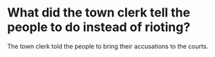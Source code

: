 # What did the town clerk tell the people to do instead of rioting?

The town clerk told the people to bring their accusations to the courts.
